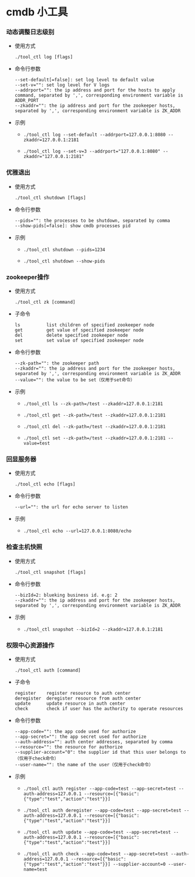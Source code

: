 # cmdb 小工具

### 动态调整日志级别
- 使用方式

  ```
  ./tool_ctl log [flags]
  ```

- 命令行参数
  ```
  --set-default[=false]: set log level to default value
  --set-v="": set log level for V logs
  --addrport="": the ip address and port for the hosts to apply command, separated by ',', corresponding environment variable is ADDR_PORT
  --zkaddr="": the ip address and port for the zookeeper hosts, separated by ',', corresponding environment variable is ZK_ADDR
  ```
- 示例

  - ```
    ./tool_ctl log --set-default --addrport=127.0.0.1:8080 --zkaddr=127.0.0.1:2181
    ```

  - ```
    ./tool_ctl log --set-v=3 --addrport="127.0.0.1:8080" --zkaddr="127.0.0.1:2181"
    ```

### 优雅退出
- 使用方式

  ```
  ./tool_ctl shutdown [flags]
  ```

- 命令行参数
  ```
  --pids="": the processes to be shutdown, separated by comma
  --show-pids[=false]: show cmdb processes pid
  ```
- 示例

  - ```
    ./tool_ctl shutdown --pids=1234
    ```

  - ```
    ./tool_ctl shutdown --show-pids
    ```

### zookeeper操作
- 使用方式

  ```
  ./tool_ctl zk [command]
  ```

- 子命令
  ```
  ls          list children of specified zookeeper node
  get         get value of specified zookeeper node
  del         delete specified zookeeper node
  set         set value of specified zookeeper node
  ```
- 命令行参数
  ```
  --zk-path="": the zookeeper path
  --zkaddr="": the ip address and port for the zookeeper hosts, separated by ',', corresponding environment variable is ZK_ADDR
  --value="": the value to be set（仅用于set命令）
  ```
- 示例

  - ```
    ./tool_ctl ls --zk-path=/test --zkaddr=127.0.0.1:2181
    ```

  - ```
    ./tool_ctl get --zk-path=/test --zkaddr=127.0.0.1:2181
    ```

  - ```
    ./tool_ctl del --zk-path=/test --zkaddr=127.0.0.1:2181
    ```

  - ```
    ./tool_ctl set --zk-path=/test --zkaddr=127.0.0.1:2181 --value=test
    ```
    
### 回显服务器
- 使用方式

  ```
  ./tool_ctl echo [flags]
  ```

- 命令行参数
  ```
  --url="": the url for echo server to listen
  ```
- 示例

  - ```
    ./tool_ctl echo --url=127.0.0.1:8080/echo
    ```
### 检查主机快照
- 使用方式

  ```
  ./tool_ctl snapshot [flags]
  ```

- 命令行参数
  ```
  --bizId=2: blueking business id. e.g: 2
  --zkaddr="": the ip address and port for the zookeeper hosts, separated by ',', corresponding environment variable is ZK_ADDR
  ```
- 示例

  - ```
    ./tool_ctl snapshot --bizId=2 --zkaddr=127.0.0.1:2181
    ```

 ### 权限中心资源操作
 - 使用方式
 
   ```
   ./tool_ctl auth [command]
   ```

 - 子命令
   ```
   register    register resource to auth center
   deregister  deregister resource from auth center
   update      update resource in auth center
   check       check if user has the authority to operate resources

 - 命令行参数
   ```
   --app-code="": the app code used for authorize
   --app-secret="": the app secret used for authorize
   --auth-address="": auth center addresses, separated by comma
   --resource="": the resource for authorize
   --supplier-account="0": the supplier id that this user belongs to（仅用于check命令）
   --user-name="": the name of the user（仅用于check命令）
   ```

 - 示例
 
   - ```
     ./tool_ctl auth register --app-code=test --app-secret=test --auth-address=127.0.0.1 --resource=[{"basic":{"type":"test","action":"test"}}]
     ```
   
   - ```
     ./tool_ctl auth deregister --app-code=test --app-secret=test --auth-address=127.0.0.1 --resource=[{"basic":{"type":"test","action":"test"}}]
     ```
 
   - ```
     ./tool_ctl auth update --app-code=test --app-secret=test --auth-address=127.0.0.1 --resource=[{"basic":{"type":"test","action":"test"}}]
     ```
 
   - ```
     ./tool_ctl auth check --app-code=test --app-secret=test --auth-address=127.0.0.1 --resource=[{"basic":{"type":"test","action":"test"}}] --supplier-account=0 --user-name=test
     ```
